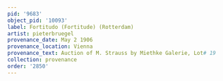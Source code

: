 ```yaml
---
pid: '9683'
object_pid: '10093'
label: Fortitudo (Fortitude) (Rotterdam)
artist: pieterbruegel
provenance_date: May 2 1906
provenance_location: Vienna
provenance_text: Auction of M. Strauss by Miethke Galerie, Lot# 19
collection: provenance
order: '2850'
---
```

